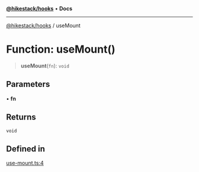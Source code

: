 [**@hikestack/hooks**](/official/reference/hooks/index.md) • **Docs**

***

[@hikestack/hooks](/official/reference/hooks/globals.md) / useMount

# Function: useMount()

> **useMount**(`fn`): `void`

## Parameters

• **fn**

## Returns

`void`

## Defined in

[use-mount.ts:4](https://github.com/hikestack/hike/blob/be0a5d8b5244742be2e4135d1259238afe0eda85/packages/hooks/src/use-mount.ts#L4)

